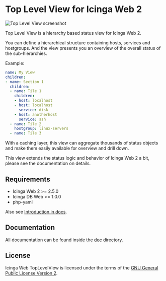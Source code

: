 Top Level View for Icinga Web 2
===============================

![Top Level View screenshot](doc/screenshots/tiles.png)

Top Level View is a hierarchy based status view for Icinga Web 2.

You can define a hierarchical structure containing hosts, services and hostgroups.
And the view presents you an overview of the overall status of the sub-hierarchies.

Example:

```yaml
name: My View
children:
- name: Section 1
  children:
  - name: Tile 1
    children:
    - host: localhost
    - host: localhost
      service: disk
    - host: anotherhost
      service: ssh
  - name: Tile 2
    hostgroup: linux-servers
  - name: Tile 3
```

With a caching layer, this view can aggregate thousands of status objects and make
them easily available for overview and drill down.

This view extends the status logic and behavior of Icinga Web 2 a bit,
please see the documentation on details.

## Requirements

* Icinga Web 2 >= 2.5.0
* Icinga DB Web >= 1.0.0
* php-yaml

Also see [Introduction in docs](doc/01-Introduction.md).

## Documentation

All documentation can be found inside the [doc](doc/) directory.

## License

Icinga Web TopLevelView is licensed under the terms of the [GNU General Public License Version 2](COPYING).
